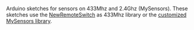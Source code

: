 Arduino sketches for sensors on 433Mhz and 2.4Ghz (MySensors). These sketches use the [NewRemoteSwitch](https://github.com/hjgode/homewatch/tree/master/arduino/libraries/NewRemoteSwitch) as 433Mhz library or the [customized MySensors library](https://github.com/sweebee/Arduino-home-automation/tree/master/libraries/MySensors).
